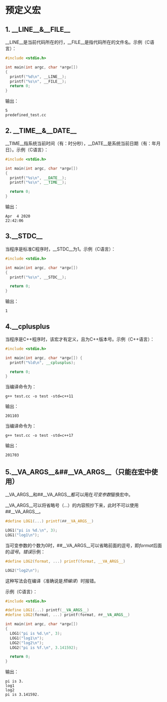 # 预定义宏

## 1. \_\_LINE\_\_&\_\_FILE\_\_

\_\_LINE\_\_是当前代码所在的行，\_\_FILE\_\_是指代码所在的文件名。示例（C语言）：

```c
#include <stdio.h>

int main(int argc, char *argv[])
{
  printf("%d\n", __LINE__);
  printf("%s\n", __FILE__);
  return 0;
}
```

输出：

```
5
predefined_test.cc
```



## 2. \_\_TIME\_\_&\_\_DATE\_\_

\_\_TIME\_\_指系统当前时间（有：时分秒），\_\_DATE\_\_是系统当前日期（有：年月日）。示例（C语言）：

```cpp
#include <stdio.h>

int main(int argc, char *argv[])
{
  printf("%s\n", __DATE__);
  printf("%s\n", __TIME__);

  return 0;
}
```

输出：

```
Apr  4 2020
22:42:06
```

## 3.\_\_STDC\_\_

当程序是标准C程序时，_\_STDC\_\_为1。示例（C语言）：

```c
#include <stdio.h>

int main(int argc, char *argv[])
{
  printf("%s\n", __STDC__);

  return 0;
}
```

输出：

```
1
```

## 4.\_\_cplusplus

当程序是C++程序时，该宏才有定义，且为C++版本号。示例（C++语言）：

```cpp
#include <stdio.h>

int main(int argc, char *argv[]) {
  printf("%ld\n", __cplusplus);

  return 0;
}
```

当编译命令为：

```shell
g++ test.cc -o test -std=c++11
```

输出：

```
201103
```

当编译命令为：

```shell
g++ test.cc -o test -std=c++17
```

输出：

```
201703
```

## 5.\_\_VA\_ARGS\_\_&\#\#\_\_VA\_ARGS\_\_（只能在宏中使用）

\_\_VA_ARGS\_\_和#\#\_\_VA\_ARGS\_\_都可以用在*可变参数*替换宏中。

\_\_VA_ARGS\_\_可以将省略号（...）的内容照抄下来，此时不可以使用\#\#\_\_VA\_ARGS\_\_。

```c
#define LOG1(...) printf(##__VA_ARGS__)

LOG1("pi is %d.\n", 3);
LOG1("log1\n");
```

当可变参数的个数为0时，#\#\_\_VA\_ARGS\_\_可以省略前面的逗号，即*format*后面的*逗号*。*错误*示例：

```c
#define LOG2(format, ...) printf(format, __VA_ARGS__)

LOG2("log2\n");
```

这种写法会在编译（准确说是*预编译*）时报错。

示例（C语言）：

```cpp
#include <stdio.h>

#define LOG1(...) printf(__VA_ARGS__)
#define LOG2(format, ...) printf(format, ##__VA_ARGS__)

int main(int argc, char *argv[])
{
  LOG1("pi is %d.\n", 3);
  LOG1("log1\n");
  LOG2("log2\n");
  LOG2("pi is %f.\n", 3.141592);

  return 0;
}
```

输出：

```
pi is 3.
log1
log2
pi is 3.141592.
```



